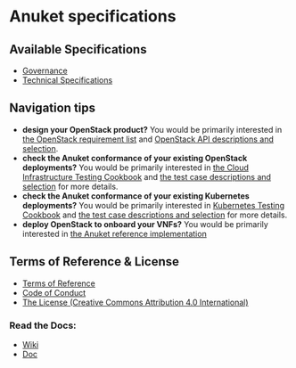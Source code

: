 # Anuket specifications

## Available Specifications
* [Governance](doc/gov)
* [Technical Specifications](doc/common)

## Navigation tips
* **design your OpenStack product?**
  You would be primarily interested in [the OpenStack requirement list](doc/ref_arch/openstack/chapters/chapter02.md)
  and [OpenStack API descriptions and selection](doc/ref_arch/openstack/chapters/chapter05.md).
* **check the Anuket conformance of your existing OpenStack deployments?**
  You would be primarily interested in
  [the Cloud Infrastructure Testing Cookbook](doc/ref_cert/RC1/chapters/chapter04.md)
  and [the test case descriptions and selection](doc/ref_cert/RC1/chapters/chapter03.md)
  for more details.
* **check the Anuket conformance of your existing Kubernetes deployments?**
  You would be primarily interested in
  [Kubernetes Testing Cookbook](doc/ref_cert/RC2/chapters/chapter03.md)
  and [the test case descriptions and selection](doc/ref_cert/RC2/chapters/chapter02.md)
  for more details.
* **deploy OpenStack to onboard your VNFs?**
  You would be primarily interested in
  [the Anuket reference implementation](doc/ref_impl/cntt-ri/chapters/chapter01.md)

## Terms of Reference & License
* [Terms of Reference](GSMA_CNTT_Terms_of_Reference.pdf)
* [Code of Conduct](CODE_OF_CONDUCT.md)
* [The License (Creative Commons Attribution 4.0 International)](https://creativecommons.org/licenses/by/4.0/legalcode)

### Read the Docs:
* [Wiki](https://wiki.anuket.io/)
* [Doc](https://cntt.readthedocs.io/en/latest/)
